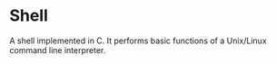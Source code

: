 # Shell
A shell implemented in C. It performs basic
functions of a Unix/Linux command line
interpreter.
